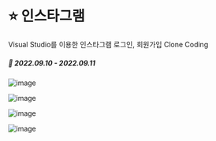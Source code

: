 # ⭐ 인스타그램
Visual Studio를 이용한 인스타그램 로그인, 회원가입 Clone Coding

##### 📆 2022.09.10 - 2022.09.11

![image](https://user-images.githubusercontent.com/109490411/210435673-250a5df7-c197-42e5-8c07-7421015bfb94.png)

![image](https://user-images.githubusercontent.com/109490411/210435649-a69a0705-3915-43e1-9abe-946e9ec4e98f.png)

![image](https://user-images.githubusercontent.com/109490411/210435620-ab1512c1-5cb3-4ffd-9dd4-67b6c6711a70.png)

![image](https://user-images.githubusercontent.com/109490411/210435587-a3c2baf2-d8df-441c-8608-9e5520c62dfd.png)
